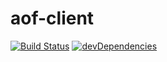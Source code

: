 # aof-client

[![Build Status](https://travis-ci.org/AnalyzeOrFeed/aof-client.svg?branch=master)](https://travis-ci.org/AnalyzeOrFeed/aof-client)
[![devDependencies](https://david-dm.org/AnalyzeOrFeed/aof-client.svg)](https://david-dm.org/AnalyzeOrFeed/aof-client)